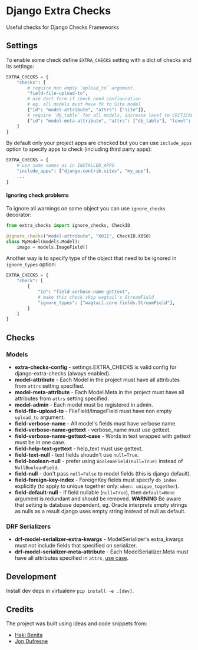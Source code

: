 # Django Extra Checks

Useful checks for Django Checks Frameworks

## Settings

To enable some check define `EXTRA_CHECKS` setting with a dict of checks and its settings:

```python
EXTRA_CHECKS = {
    "checks": [
        # require non empty `upload_to` argument.
        "field-file-upload-to",
        # use dict form if check need configuration
        # eg. all models must have fk to Site model
        {"id": "model-attribute", "attrs": ["site"]},
        # require `db_table` for all models, increase level to CRITICAL
        {"id": "model-meta-attribute", "attrs": ["db_table"], "level": "CRITICAL"},
    ]
}
```

By default only your project apps are checked but you can use
`include_apps` option to specify apps to check (including third party apps):

```python
EXTRA_CHECKS = {
    # use same names as in INSTALLED_APPS
    "include_apps": ["django.contrib.sites", "my_app"],
    ...
}
```

#### Ignoring check problems

To ignore all warnings on some object you can use `ignore_checks` decorator:

```python
from extra_checks import ignore_checks, CheckID

@ignore_checks("model-attribute", "X011", CheckID.X050)
class MyModel(models.Model):
    image = models.ImageField()
```

Another way is to specify type of the object that need to be ignored in `ignore_types` option:

```python
EXTRA_CHECKS = {
    "check": [
        {
            "id": "field-verbose-name-gettext",
            # make this check skip wagtail's StreamField
            "ignore_types": ["wagtail.core.fields.StreamField"],
        }
    ]
}
```

## Checks

### Models

- **extra-checks-config** - settings.EXTRA_CHECKS is valid config for django-extra-checks (always enabled).
- **model-attribute** - Each Model in the project must have all attributes from `attrs` setting specified.
- **model-meta-attribute** - Each Model.Meta in the project must have all attributes from `attrs` setting specified.
- **model-admin** - Each model must be registered in admin.
- **field-file-upload-to** - FileField/ImageField must have non empty `upload_to` argument.
- **field-verbose-name** - All model's fields must have verbose name.
- **field-verbose-name-gettext** - verbose_name must use gettext.
- **field-verbose-name-gettext-case** - Words in text wrapped with gettext must be in one case.
- **field-help-text-gettext** - help_text must use gettext.
- **field-text-null** - text fields shoudn't use `null=True`.
- **field-boolean-null** - prefer using `BooleanField(null=True)` instead of `NullBooleanField`.
- **field-null** - don't pass `null=False` to model fields (this is django default).
- **field-foreign-key-index** - ForeignKey fields must specify `db_index` explicitly (to apply to unique together only: `when: unique_together`).
- **field-default-null** - If field nullable (`null=True`), then
    `default=None` argument is redundant and should be removed.
    **WARNING** Be aware that setting is database dependent,
    eg. Oracle interprets empty strings as nulls as a result
    django uses empty string instead of null as default.

### DRF Serializers

- **drf-model-serializer-extra-kwargs** - ModelSerializer's extra_kwargs must not include fields that specified on serializer.
- **drf-model-serializer-meta-attribute** - Each ModelSerializer.Meta must have all attributes specified in `attrs`, [use case](https://hakibenita.com/django-rest-framework-slow#bonus-forcing-good-habits).

## Development

Install dev deps in virtualenv `pip install -e .[dev]`.

## Credits

The project was built using ideas and code snippets from:

- [Haki Benita](https://medium.com/@hakibenita/automating-the-boring-stuff-in-django-using-the-check-framework-3495fb550a6a)
- [Jon Dufresne](https://github.com/jdufresne/django-check-admin)
